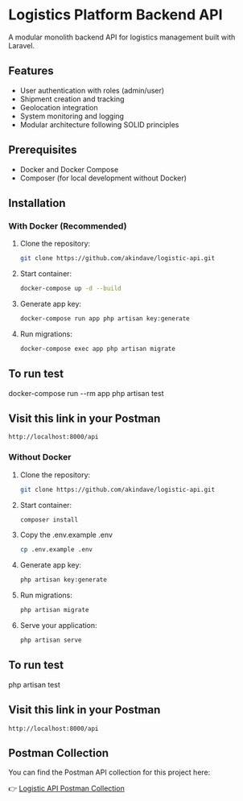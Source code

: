 # Logistics Platform Backend API

A modular monolith backend API for logistics management built with Laravel.

## Features

- User authentication with roles (admin/user)
- Shipment creation and tracking
- Geolocation integration
- System monitoring and logging
- Modular architecture following SOLID principles

## Prerequisites

- Docker and Docker Compose
- Composer (for local development without Docker)

## Installation

### With Docker (Recommended)

1. Clone the repository:
   ```bash
   git clone https://github.com/akindave/logistic-api.git
2. Start container:
   ```bash
   docker-compose up -d --build
3. Generate app key:
   ```bash
   docker-compose run app php artisan key:generate
4. Run migrations:
   ```bash
   docker-compose exec app php artisan migrate

## To run test 
   docker-compose run --rm app php artisan test

## Visit this link in your Postman
    http://localhost:8000/api

### Without Docker

1. Clone the repository:
   ```bash
   git clone https://github.com/akindave/logistic-api.git
2. Start container:
   ```bash
   composer install
3. Copy the .env.example .env
    ```bash
    cp .env.example .env
4. Generate app key:
   ```bash
   php artisan key:generate
5. Run migrations:
   ```bash
   php artisan migrate
5. Serve your application:
   ```bash
   php artisan serve

## To run test 
   php artisan test

## Visit this link in your Postman
    http://localhost:8000/api

## Postman Collection

You can find the Postman API collection for this project here:

👉 [Logistic API Postman Collection](https://github.com/akindave/logistic-api/blob/main/Haul247%20Logistic%20Api.postman_collection.json)